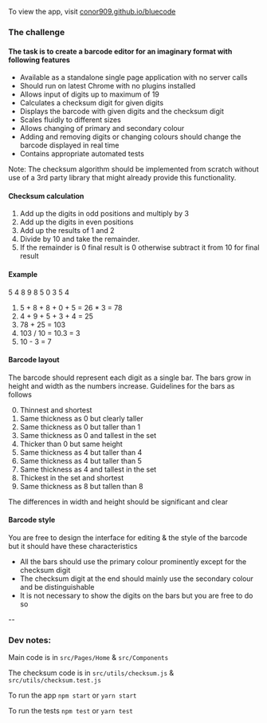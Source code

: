 To view the app, visit [conor909.github.io/bluecode](https://conor909.github.io/bluecode/)

### The challenge

#### The task is to create a barcode editor for an imaginary format with following features
* Available as a standalone single page application with no server calls
* Should run on latest Chrome with no plugins installed
* Allows input of digits up to maximum of 19
* Calculates a checksum digit for given digits
* Displays the barcode with given digits and the checksum digit
* Scales fluidly to different sizes
* Allows changing of primary and secondary colour
* Adding and removing digits or changing colours should change the barcode displayed in real
time
* Contains appropriate automated tests

Note: The checksum algorithm should be implemented from scratch without use of a 3rd party
library that might already provide this functionality.

#### Checksum calculation
1. Add up the digits in odd positions and multiply by 3
2. Add up the digits in even positions
3. Add up the results of 1 and 2
4. Divide by 10 and take the remainder.
5. If the remainder is 0 final result is 0 otherwise subtract it from 10 for final result

#### Example
5 4 8 9 8 5 0 3 5 4
1. 5 + 8 + 8 + 0 + 5 = 26 * 3 = 78
2. 4 + 9 + 5 + 3 + 4 = 25
3. 78 + 25 = 103
4. 103 / 10 = 10.3 = 3
5. 10 - 3 = 7

#### Barcode layout
The barcode should represent each digit as a single bar. The bars grow in height and width as the
numbers increase. Guidelines for the bars as follows

0. Thinnest and shortest
1. Same thickness as 0 but clearly taller
2. Same thickness as 0 but taller than 1
3. Same thickness as 0 and tallest in the set
4. Thicker than 0 but same height
5. Same thickness as 4 but taller than 4
6. Same thickness as 4 but taller than 5
7. Same thickness as 4 and tallest in the set
8. Thickest in the set and shortest
9. Same thickness as 8 but tallen than 8

The differences in width and height should be significant and clear

#### Barcode style
You are free to design the interface for editing & the style of the barcode but it should have these
characteristics
* All the bars should use the primary colour prominently except for the checksum digit
* The checksum digit at the end should mainly use the secondary colour and be distinguishable
* It is not necessary to show the digits on the bars but you are free to do so

--

### Dev notes:

Main code is in `src/Pages/Home` & `src/Components`

The checksum code is in `src/utils/checksum.js` & `src/utils/checksum.test.js`

To run the app `npm start` or `yarn start`

To run the tests `npm test` or `yarn test`
